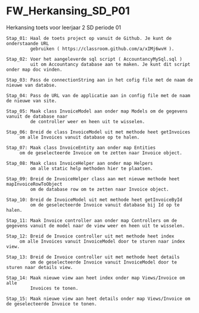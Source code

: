 # FW_Herkansing_SD_P01
Herkansing toets voor leerjaar 2 SD periode 01

    Stap_01: Haal de toets project op vanuit de Github. Je kunt de onderstaande URL    
	         gebruiken ( https://classroom.github.com/a/xIMj6wvH ).

    Stap_02: Voer het aangeleverde sql script ( AccountancyMySql.sql ) 
             uit om Accountancy database aan te maken. Je kunt dit script onder map doc vinden. 

    Stap_03: Pass de connectionString aan in het cofig file met de naam de nieuwe van databse.

    Stap_04: Pass de URL van de applicatie aan in config file met de naam de nieuwe van site.

    Stap_05: Maak class InvoiceModel aan onder map Models om de gegevens vanuit de database naar 
             de controller weer en heen uit te wisselen.

    Stap_06: Breid de class InvoiceModel uit met methode heet getInvoices 
	     om alle Invoices vanuit database op te halen.

    Stap_07: Maak class InvoiceEntity aan onder map Entities 
	     om de geselecteerde Invoice om te zetten naar Invoice object. 

    Stap_08: Maak class InvoiceHelper aan onder map Helpers
             om alle static help methoden hier te plaatsen.
 
    Stap_09: Breid de InvoiceHelper class aan met nieuwe methode heet mapInvoiceRowToObject
             om de database row om te zetten naar Invoice object. 

    Stap_10: Breid de InvoiceModel uit met methode heet getInvoiceById 
             om de geselecteerde Invoice vanuit database bij Id op te halen.

    Stap_11: Maak Invoice controller aan onder map Controllers om de gegevens vanuit de model naar de view weer en heen uit te wisselen.

    Stap_12: Breid de Invoice controller uit met methode heet index 
	     om alle Invoices vanuit InvoiceModel door te sturen naar index view.

    Stap_13: Breid de Invoice controller uit met methode heet details 
             om de geselecteerde Invoice vanuit InvoiceModel door te sturen naar details view.

    Stap_14: Maak nieuwe view aan heet index onder map Views/Invoice om alle 
             Invoices te tonen.

    Stap_15: Maak nieuwe view aan heet details onder map Views/Invoice om de geselecteerde Invoice te tonen.

